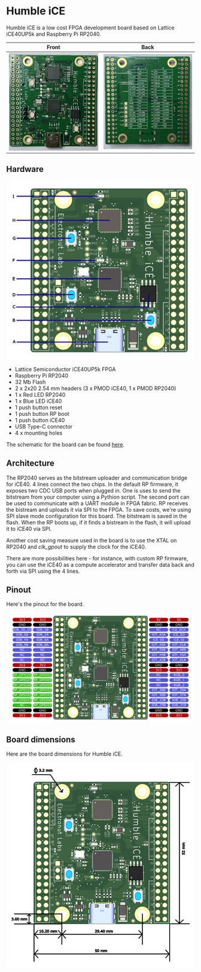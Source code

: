 # Humble iCE 

Humble iCE is a low cost FPGA development board based on Lattice iCE40UP5k and 
Raspberry Pi RP2040. 


|Front |Back |
|---|---|
|![hi-front](images/hi-front.jpg)| ![hi-front](images/hi-back.jpg)|


## Hardware 

![comp](images/hi-comp.png)


- Lattice Semiconductor iCE40UP5k FPGA 
- Raspberry Pi RP2040
- 32 Mb Flash
- 2 x 2x20 2.54 mm headers (3 x PMOD iCE40, 1 x PMOD RP2040) 
- 1 x Red LED RP2040
- 1 x Blue LED iCE40
- 1 push button reset
- 1 push button RP boot 
- 1 push button iCE40
- USB Type-C connector
- 4 x mounting holes

The schematic for the board can be found [here][1].

## Architecture 

The RP2040 serves as the bitstream uploader and communication bridge for iCE40. 
4 lines connect the two chips. In the default RP firmware, it exposes two CDC 
USB ports when plugged in. One is uses to send the bitstream from your computer 
using a Pythion script. The second port can be used to communicate with a UART 
module in FPGA fabric. RP receives the bistream and uploads it via SPI to the 
FPGA. To save costs, we're using SPI slave mode configuration for this board. 
The bitstream is saved in the flash. When the RP boots up, if it finds a 
bistream in the flash, it will upload it to iCE40 via SPI.

Another cost saving measure used in the board is to use the XTAL on RP2040 and 
*clk_gpout* to supply the clock for the iCE40.

There are more possibilities here - for instance, with custom RP firmware, you 
can use the iCE40 as a compute accelerator and transfer data back and forth 
via SPI using the 4 lines.

## Pinout

Here's the pinout for the board.

![pinout](images/hi-pinout.png)

## Board dimensions

Here are the board dimensions for Humble iCE.

![dims](images/hi-dim.png)

[1]: https://github.com/mkvenkit/humble_ice/blob/main/hi_schematic_v_0.3.pdf
